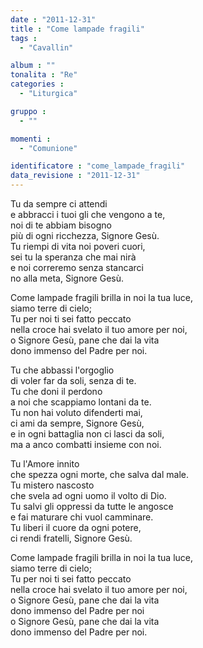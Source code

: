 ```yaml
---
date : "2011-12-31"
title : "Come lampade fragili"
tags : 
  - "Cavallin"

album : ""
tonalita : "Re"
categories : 
  - "Liturgica"

gruppo : 
  - ""

momenti : 
  - "Comunione"

identificatore : "come_lampade_fragili"
data_revisione : "2011-12-31"
---
```

  
  
  
Tu da sempre ci attendi   
e abbracci i tuoi gli che vengono a te,  
noi di te abbiam bisogno   
più di ogni ricchezza, Signore Gesù.  
Tu riempi di vita noi poveri cuori,  
sei tu la speranza che mai nirà  
e noi correremo senza stancarci   
no alla meta, Signore Gesù.  
  
  
  
Come lampade fragili brilla in noi la tua luce,  
siamo terre di cielo;  
Tu per noi ti sei fatto peccato  
nella croce hai svelato il tuo amore per noi,  
o Signore Gesù, pane che dai la vita  
dono immenso del Padre per noi.  
  
  
  
  
Tu che abbassi l'orgoglio   
di voler far da soli, senza di te.  
Tu che doni il perdono   
a noi che scappiamo lontani da te.  
Tu non hai voluto difenderti mai,  
ci ami da sempre, Signore Gesù,  
e in ogni battaglia non ci lasci da soli,  
ma a anco combatti insieme con noi.  
  
  
  
  
Tu l'Amore innito   
che spezza ogni morte, che salva dal male.  
Tu mistero nascosto   
che svela ad ogni uomo il volto di Dio.  
Tu salvi gli oppressi da tutte le angosce  
e fai maturare chi vuol camminare.  
Tu liberi il cuore da ogni potere,  
ci rendi fratelli, Signore Gesù.  
  
  
  
Come lampade fragili brilla in noi la tua luce,  
siamo terre di cielo;  
Tu per noi ti sei fatto peccato  
nella croce hai svelato il tuo amore per noi,  
o Signore Gesù, pane che dai la vita  
dono immenso del Padre per noi  
o Signore Gesù, pane che dai la vita  
dono immenso del Padre per noi.  
  
  
  
  
